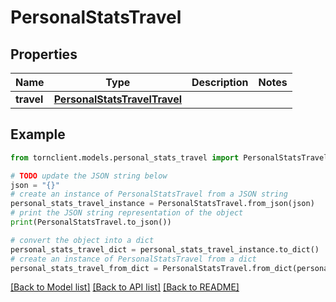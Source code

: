 # PersonalStatsTravel


## Properties

Name | Type | Description | Notes
------------ | ------------- | ------------- | -------------
**travel** | [**PersonalStatsTravelTravel**](PersonalStatsTravelTravel.md) |  | 

## Example

```python
from tornclient.models.personal_stats_travel import PersonalStatsTravel

# TODO update the JSON string below
json = "{}"
# create an instance of PersonalStatsTravel from a JSON string
personal_stats_travel_instance = PersonalStatsTravel.from_json(json)
# print the JSON string representation of the object
print(PersonalStatsTravel.to_json())

# convert the object into a dict
personal_stats_travel_dict = personal_stats_travel_instance.to_dict()
# create an instance of PersonalStatsTravel from a dict
personal_stats_travel_from_dict = PersonalStatsTravel.from_dict(personal_stats_travel_dict)
```
[[Back to Model list]](../README.md#documentation-for-models) [[Back to API list]](../README.md#documentation-for-api-endpoints) [[Back to README]](../README.md)


